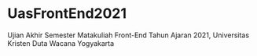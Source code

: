 # UasFrontEnd2021
Ujian Akhir Semester Matakuliah Front-End Tahun Ajaran 2021, Universitas Kristen Duta Wacana Yogyakarta
